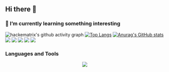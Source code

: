 ## Hi there 👋 
### 🌱 I’m currently learning  something interesting
<!--
**hackematrix/hackematrix** is a ✨ _special_ ✨ repository because its `README.md` (this file) appears on your GitHub profile.

Here are some ideas to get you started:

- 🔭 I’m currently working on ...
- 🌱 I’m currently learning ...
- 👯 I’m looking to collaborate on ...
- 🤔 I’m looking for help with ...
- 💬 Ask me about ...
- 📫 How to reach me: ...
- 😄 Pronouns: ...
- ⚡ Fun fact: ...
-->

![hackematrix's github activity graph](https://github-readme-activity-graph.vercel.app/graph?username=hackematrix&bg_color=1a1b26&color=c0caf5&line=bb9af7&point=7dc4e4&area=true)
[![Top Langs](https://github-readme-stats.vercel.app/api/top-langs/?username=hackematrix&layout=compact&theme=dark&hide=javascript,html,css)](https://github.com/anuraghazra/github-readme-stats)
[![Anurag's GitHub stats](https://github-readme-stats.vercel.app/api?username=hackematrix&theme=dark&count_private=true&include_all_commits=true&show_icons=true)](https://github.com/anuraghazra/github-readme-stats)
<br>
<img src="https://img.shields.io/badge/-Javascript-ffea00?style=flat-square&amp;logo=javascript&amp;logoColor=000000" />
<img src="https://img.shields.io/badge/-Rust-000000?style=flat-square&logo=rust&logoColor=white" /> 
<img src="https://img.shields.io/badge/-C++-00599C?style=flat-square&logo=c%2B%2B" /> 
<img src="https://img.shields.io/badge/-Python-3776AB?style=flat-square&logo=python&logoColor=white" /> 
<img src="https://img.shields.io/badge/-MATLAB-007BFF?style=flat-square&logo=matlab" />


### Languages and Tools  

<p align="center">
  <a href="https://skillicons.dev">
    <img src="https://skillicons.dev/icons?i=python,javascript,nodejs,rust,latex" />
   
  </a>
</p>




